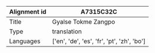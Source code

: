 |Alignment id | A7315C32C
| --- | --- 
|Title | Gyalse Tokme Zangpo 
|Type | translation
|Languages | ['en', 'de', 'es', 'fr', 'pt', 'zh', 'bo']